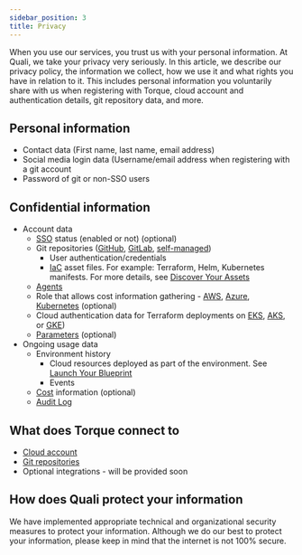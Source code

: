 ```yaml
---
sidebar_position: 3
title: Privacy
---
```


When you use our services, you trust us with your personal information. At Quali, we take your privacy very seriously. In this article, we describe our privacy policy, the information we collect, how we use it and what rights you have in relation to it. This includes personal information you voluntarily share with us when registering with Torque, cloud account and authentication details, git repository data, and more.

## Personal information 

* Contact data (First name, last name, email address) 
* Social media login data (Username/email address when registering with a git account
* Password of git or non-SSO users

## Confidential information  

* Account data 
    * [SSO](/authentication/sso) status (enabled or not) (optional) 
    * Git repositories ([GitHub](/admin-guide/source-control-github), [GitLab](/admin-guide/source-control-gitlab), [self-managed](/admin-guide/source-managed-self-service))
        * User authentication/credentials 
        * [IaC](/overview/supported-platforms#infrastructure-as-code) asset files. For example: Terraform, Helm, Kubernetes manifests. For more details, see [Discover Your Assets](/getting-started/Discover%20Your%20Assets)
    * [Agents](/getting-started/Install-and-connect-self-hosted-agent) 
    * Role that allows cost information gathering - [AWS](/admin-guide/configuring-cost-aws), [Azure](/admin-guide/configuring-cost-azure), [Kubernetes](/admin-guide/configuring-cost-k8s) (optional)
    * Cloud authentication data for Terraform deployments on [EKS](/authentication/service-accounts-for-aws), [AKS](/authentication/service-accounts-for-azure), or [GKE](/authentication/service-accounts-for-gcp))
    * [Parameters](/admin-guide/params) (optional) 
* Ongoing usage data 
    * Environment history  
        * Cloud resources deployed as part of the environment. See [Launch Your Blueprint](/getting-started/Launch-environment)
        * Events 
    * [Cost](/admin-guide/cost) information (optional) 
    * [Audit Log](/audit-log/audit-log-overview)

## What does Torque connect to 

* [Cloud account](/getting-started/Install-and-connect-self-hosted-agent)
* [Git repositories](/getting-started/Install-and-connect-self-hosted-agent)
* Optional integrations - will be provided soon

## How does Quali protect your information

We have implemented appropriate technical and organizational security measures to protect your information. Although we do our best to protect your information, please keep in mind that the internet is not 100% secure.
